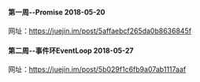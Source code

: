#### 第一周--Promise 2018-05-20
网址：https://juejin.im/post/5affaebcf265da0b8636845f

#### 第二周--事件环EventLoop 2018-05-27
网址：https://juejin.im/post/5b029f1c6fb9a07ab1117aaf
